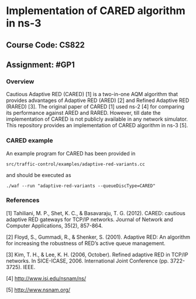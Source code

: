 # Implementation of CARED algorithm in ns-3

## Course Code: CS822

## Assignment: #GP1

### Overview
Cautious Adaptive RED (CARED) [1] is a two-in-one AQM algorithm that provides advantages of Adaptive RED (ARED) [2] and Refined Adaptive RED (RARED) [3]. The original paper of CARED [1] used ns-2 [4] for comparing its performance against ARED and RARED. However, till date the implementation of CARED is not publicly available in any network simulator. This repository provides an implementation of CARED algorithm in ns-3 [5].

### CARED example	<br/>

An example program for CARED has been provided in

`src/traffic-control/examples/adaptive-red-variants.cc`

and should be executed as

`./waf --run "adaptive-red-variants --queueDiscType=CARED"`

### References

[1] Tahiliani, M. P., Shet, K. C., & Basavaraju, T. G. (2012). CARED: cautious adaptive RED gateways for TCP/IP networks. Journal of Network and Computer Applications, 35(2), 857-864.

[2] Floyd, S., Gummadi, R., & Shenker, S. (2001). Adaptive RED: An algorithm for increasing the robustness of RED’s active queue management.

[3] Kim, T. H., & Lee, K. H. (2006, October). Refined adaptive RED in TCP/IP networks. In SICE-ICASE, 2006. International Joint Conference (pp. 3722-3725). IEEE.

[4] http://www.isi.edu/nsnam/ns/

[5] http://www.nsnam.org/
